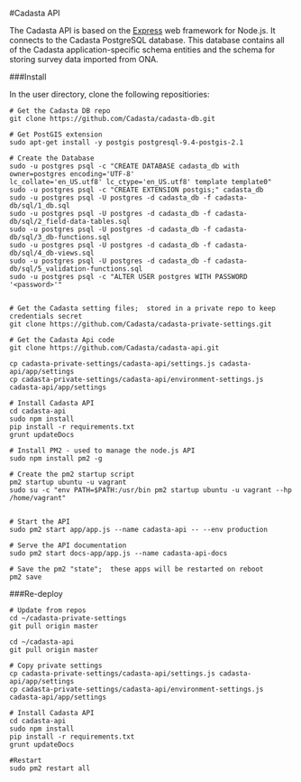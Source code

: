 #Cadasta API

The Cadasta API is based on the [Express](http://expressjs.com/) web framework for Node.js.  It connects to the Cadasta PostgreSQL database. This database contains all of the Cadasta application-specific schema entities and the schema for storing survey data imported from ONA.

###Install

In the user directory, clone the following repositiories:

	# Get the Cadasta DB repo
    git clone https://github.com/Cadasta/cadasta-db.git
    
    # Get PostGIS extension
    sudo apt-get install -y postgis postgresql-9.4-postgis-2.1
    
    # Create the Database
	sudo -u postgres psql -c "CREATE DATABASE cadasta_db with owner=postgres encoding='UTF-8' 
	lc_collate='en_US.utf8' lc_ctype='en_US.utf8' template template0"
	sudo -u postgres psql -c "CREATE EXTENSION postgis;" cadasta_db
	sudo -u postgres psql -U postgres -d cadasta_db -f cadasta-db/sql/1_db.sql
	sudo -u postgres psql -U postgres -d cadasta_db -f cadasta-db/sql/2_field-data-tables.sql
	sudo -u postgres psql -U postgres -d cadasta_db -f cadasta-db/sql/3_db-functions.sql
	sudo -u postgres psql -U postgres -d cadasta_db -f cadasta-db/sql/4_db-views.sql
	sudo -u postgres psql -U postgres -d cadasta_db -f cadasta-db/sql/5_validation-functions.sql
	sudo -u postgres psql -c "ALTER USER postgres WITH PASSWORD '<password>'"

    
    # Get the Cadasta setting files;  stored in a private repo to keep credentials secret
    git clone https://github.com/Cadasta/cadasta-private-settings.git
    
    # Get the Cadasta Api code
    git clone https://github.com/Cadasta/cadasta-api.git
        
    cp cadasta-private-settings/cadasta-api/settings.js cadasta-api/app/settings
    cp cadasta-private-settings/cadasta-api/environment-settings.js cadasta-api/app/settings
    
    # Install Cadasta API
	cd cadasta-api
	sudo npm install
	pip install -r requirements.txt
	grunt updateDocs
	
	# Install PM2 - used to manage the node.js API
	sudo npm install pm2 -g
	
	# Create the pm2 startup script
	pm2 startup ubuntu -u vagrant
	sudo su -c "env PATH=$PATH:/usr/bin pm2 startup ubuntu -u vagrant --hp /home/vagrant"
    

	# Start the API
	sudo pm2 start app/app.js --name cadasta-api -- --env production
	
	# Serve the API documentation
	sudo pm2 start docs-app/app.js --name cadasta-api-docs

	# Save the pm2 "state";  these apps will be restarted on reboot
	pm2 save
	
###Re-deploy

	# Update from repos
	cd ~/cadasta-private-settings
	git pull origin master
	
	cd ~/cadasta-api
	git pull origin master
	
	# Copy private settings
	cp cadasta-private-settings/cadasta-api/settings.js cadasta-api/app/settings
    cp cadasta-private-settings/cadasta-api/environment-settings.js cadasta-api/app/settings
    
    # Install Cadasta API
	cd cadasta-api
	sudo npm install
	pip install -r requirements.txt
	grunt updateDocs
	
	#Restart
	sudo pm2 restart all
